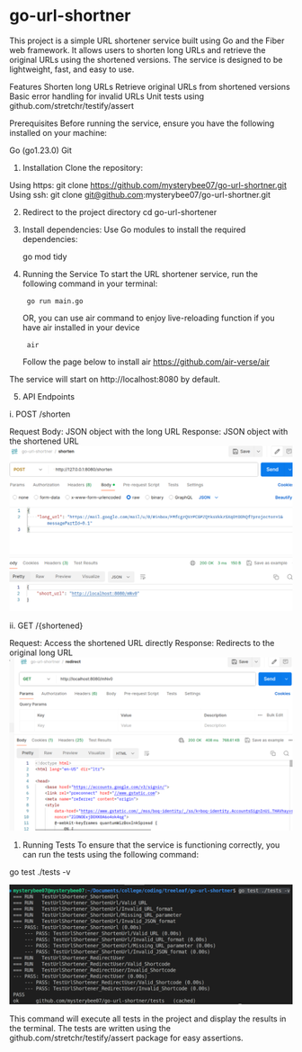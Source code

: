 # go-url-shortner

This project is a simple URL shortener service built using Go and the Fiber web framework. It allows users to shorten long URLs and retrieve the original URLs using the shortened versions. The service is designed to be lightweight, fast, and easy to use.

Features
Shorten long URLs
Retrieve original URLs from shortened versions
Basic error handling for invalid URLs
Unit tests using github.com/stretchr/testify/assert

Prerequisites
Before running the service, ensure you have the following installed on your machine:

Go (go1.23.0)
Git

1. Installation
Clone the repository:

Using https:
    git clone https://github.com/mysterybee07/go-url-shortner.git
Using ssh:
    git clone git@github.com:mysterybee07/go-url-shortner.git

2. Redirect to the project directory
    cd go-url-shortener

3. Install dependencies: Use Go modules to install the required dependencies:

    go mod tidy

4. Running the Service
    To start the URL shortener service, run the following command in your terminal:

        go run main.go

    OR, you can use air command to enjoy live-reloading function if you have air installed in your device 
        
        air
    
    Follow the page below to install air
        https://github.com/air-verse/air

The service will start on http://localhost:8080 by default. 

5. API Endpoints

i. POST /shorten

Request Body: JSON object with the long URL
Response: JSON object with the shortened URL
![alt text](image-1.png)

ii. GET /{shortened}

Request: Access the shortened URL directly
Response: Redirects to the original long URL
![alt text](image-2.png)

1. Running Tests
To ensure that the service is functioning correctly, you can run the tests using the following command:

go test ./tests -v

![alt text](image-3.png)

This command will execute all tests in the project and display the results in the terminal. The tests are written using the github.com/stretchr/testify/assert package for easy assertions.

